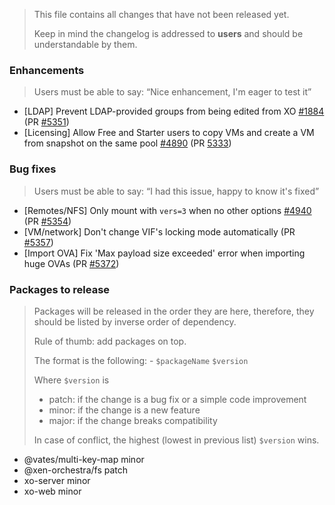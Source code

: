 > This file contains all changes that have not been released yet.
>
> Keep in mind the changelog is addressed to **users** and should be
> understandable by them.

### Enhancements

> Users must be able to say: “Nice enhancement, I'm eager to test it”

- [LDAP] Prevent LDAP-provided groups from being edited from XO [#1884](https://github.com/vatesfr/xen-orchestra/issues/1884) (PR [#5351](https://github.com/vatesfr/xen-orchestra/pull/5351))
- [Licensing] Allow Free and Starter users to copy VMs and create a VM from snapshot on the same pool [#4890](https://github.com/vatesfr/xen-orchestra/issues/4890) (PR [5333](https://github.com/vatesfr/xen-orchestra/pull/5333))

### Bug fixes

> Users must be able to say: “I had this issue, happy to know it's fixed”

- [Remotes/NFS] Only mount with `vers=3` when no other options [#4940](https://github.com/vatesfr/xen-orchestra/issues/4940) (PR [#5354](https://github.com/vatesfr/xen-orchestra/pull/5354))
- [VM/network] Don't change VIF's locking mode automatically (PR [#5357](https://github.com/vatesfr/xen-orchestra/pull/5357))
- [Import OVA] Fix 'Max payload size exceeded' error when importing huge OVAs (PR [#5372](https://github.com/vatesfr/xen-orchestra/pull/5372))

### Packages to release

> Packages will be released in the order they are here, therefore, they should
> be listed by inverse order of dependency.
>
> Rule of thumb: add packages on top.
>
> The format is the following: - `$packageName` `$version`
>
> Where `$version` is
>
> - patch: if the change is a bug fix or a simple code improvement
> - minor: if the change is a new feature
> - major: if the change breaks compatibility
>
> In case of conflict, the highest (lowest in previous list) `$version` wins.

- @vates/multi-key-map minor
- @xen-orchestra/fs patch
- xo-server minor
- xo-web minor
